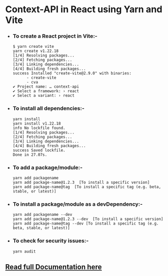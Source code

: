 # Context-API in React using Yarn and Vite

- ### To create a React project in Vite:-

      $ yarn create vite
      yarn create v1.22.18
      [1/4] Resolving packages...
      [2/4] Fetching packages...
      [3/4] Linking dependencies...
      [4/4] Building fresh packages...
      success Installed "create-vite@2.9.0" with binaries:
            - create-vite
            - cva
      ✔ Project name: … context-api
      ✔ Select a framework: › react
      ✔ Select a variant: › react
      
- ### To install all dependencies:-

      yarn install
      yarn install v1.22.18
      info No lockfile found.
      [1/4] Resolving packages...
      [2/4] Fetching packages...
      [3/4] Linking dependencies...
      [4/4] Building fresh packages...
      success Saved lockfile.
      Done in 27.07s.
- ### To add a package/module:-

      yarn add packagename
      yarn add package-name@1.2.3  [To install a specific version]
      yarn add package-name@tag  [To install a specific tag (e.g. beta, stable, or latest)]
- ### To install a package/module as a devDependency:-

      yarn add packagename --dev
      yarn add package-name@1.2.3 --dev  [To install a specific version]
      yarn add package-name@tag --dev [To install a specific tag (e.g. beta, stable, or latest)]
- ### To check for security issues:-

      yarn audit

## [Read full Documentation here](https://classic.yarnpkg.com/lang/en/docs/)

